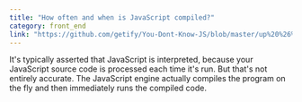 ```yaml
---
title: "How often and when is JavaScript compiled?"
category: front_end
link: "https://github.com/getify/You-Dont-Know-JS/blob/master/up%20%26%20going/ch1.md"
---
```

It's typically asserted that JavaScript is interpreted, because your JavaScript source code is processed each time it's run. But that's not entirely accurate. The JavaScript engine actually compiles the program on the fly and then immediately runs the compiled code.
